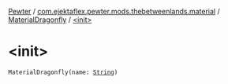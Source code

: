 [Pewter](../../index.md) / [com.ejektaflex.pewter.mods.thebetweenlands.material](../index.md) / [MaterialDragonfly](index.md) / [&lt;init&gt;](./-init-.md)

# &lt;init&gt;

`MaterialDragonfly(name: `[`String`](https://kotlinlang.org/api/latest/jvm/stdlib/kotlin/-string/index.html)`)`